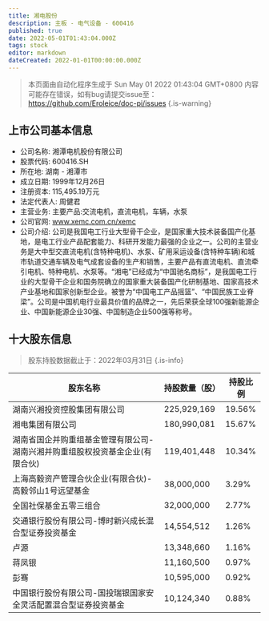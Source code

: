 ```yaml
---
title: 湘电股份
description: 主板 - 电气设备 - 600416
published: true
date: 2022-05-01T01:43:04.000Z
tags: stock
editor: markdown
dateCreated: 2022-01-01T00:00:00.000Z
---
```


> 本页面由自动化程序生成于 Sun May 01 2022 01:43:04 GMT+0800
> 内容可能存在错误，如有bug请提交issue至：https://github.com/Eroleice/doc-pi/issues
{.is-warning}

## 上市公司基本信息
- 公司名称: 湘潭电机股份有限公司
- 股票代码: 600416.SH
- 所在地: 湖南 - 湘潭市
- 成立日期: 1999年12月26日
- 注册资本: 115,495.19万元
- 法定代表人: 周健君
- 主营业务: 主要产品:交流电机，直流电机，车辆，水泵
- 公司官网: www.xemc.com.cn/xemc
- 公司介绍: 公司是我国电工行业大型骨干企业，是国家重大技术装备国产化基地，是电工行业产品配套能力、科研开发能力最强的企业之一。公司的主营业务是大中型交直流电机(含特种电机)、水泵、矿用采运设备(含特种车辆)和城市轨道交通车辆及电气成套设备的生产和销售，主要产品有直流电机、直流牵引电机、特种电机、水泵等。“湘电”已经成为“中国驰名商标”，是我国电工行业的大型骨干企业和国务院确立的国家重大装备国产化研制基地、国家高技术产业基地和国家创新型企业。被誉为“中国电工产品摇篮”、“中国民族工业脊梁”。公司是中国机电行业最具价值的品牌之一，先后荣获全球100强新能源企业、中国新能源企业30强、中国制造企业500强等称号。


## 十大股东信息
> 股东持股数据截止于：2022年03月31日
{.is-info}

| 股东名称 | 持股数量（股） | 持股比例 |
| --- | --- | --- |
| 湖南兴湘投资控股集团有限公司 | 225,929,169 | 19.56% |
| 湘电集团有限公司 | 180,990,081 | 15.67% |
| 湖南省国企并购重组基金管理有限公司-湖南兴湘并购重组股权投资基金企业(有限合伙) | 119,401,448 | 10.34% |
| 上海高毅资产管理合伙企业(有限合伙)-高毅邻山1号远望基金 | 38,000,000 | 3.29% |
| 全国社保基金五零三组合 | 32,000,000 | 2.77% |
| 交通银行股份有限公司-博时新兴成长混合型证券投资基金 | 14,554,512 | 1.26% |
| 卢源 | 13,348,660 | 1.16% |
| 蒋凤银 | 11,160,500 | 0.97% |
| 彭骞 | 10,595,000 | 0.92% |
| 中国银行股份有限公司-国投瑞银国家安全灵活配置混合型证券投资基金 | 10,124,340 | 0.88% |




